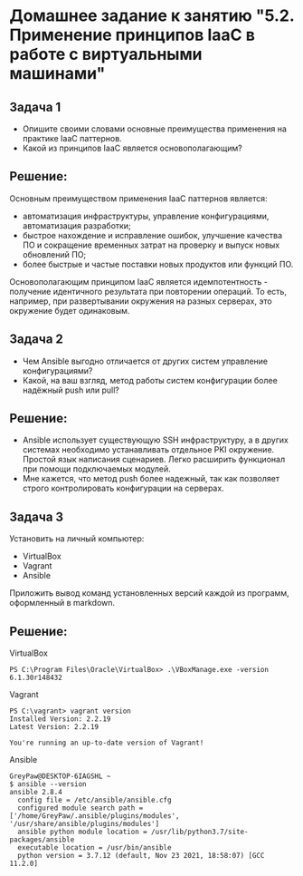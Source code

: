 # Домашнее задание к занятию "5.2. Применение принципов IaaC в работе с виртуальными машинами"


## Задача 1
- Опишите своими словами основные преимущества применения на практике IaaC паттернов.
- Какой из принципов IaaC является основополагающим?
## Решение:
Основным преимуществом применения IaaC паттернов является:
- автоматизация инфраструктуры, управление конфигурациями, автоматизация разработки;
- быстрое нахождение и исправление ошибок, улучшение качества ПО и сокращение временных затрат на проверку и выпуск новых обновлений ПО;
- более быстрые и частые поставки новых продуктов или функций ПО.

Основополагающим принципом IaaC является идемпотентность - получение идентичного результата при повторении операций. То есть, например, при развертывании окружения на разных серверах, это окружение будет одинаковым.

## Задача 2
- Чем Ansible выгодно отличается от других систем управление конфигурациями?
- Какой, на ваш взгляд, метод работы систем конфигурации более надёжный push или pull?

## Решение:
- Ansible использует существующую SSH инфраструктуру, а в других системах необходимо устанавливать отдельное PKI окружение. Простой язык написания сценариев. Легко расширить функционал при помощи подключаемых модулей.
- Мне кажется, что метод push более надежный, так как позволяет строго контролировать конфигурации на серверах.

## Задача 3
Установить на личный компьютер:

- VirtualBox
- Vagrant
- Ansible

Приложить вывод команд установленных версий каждой из программ, оформленный в markdown.
## Решение:
VirtualBox
```
PS C:\Program Files\Oracle\VirtualBox> .\VBoxManage.exe -version
6.1.30r148432
```
Vagrant
```
PS C:\vagrant> vagrant version
Installed Version: 2.2.19
Latest Version: 2.2.19

You're running an up-to-date version of Vagrant!
```
Ansible
```
GreyPaw@DESKTOP-6IAGSHL ~
$ ansible --version
ansible 2.8.4
  config file = /etc/ansible/ansible.cfg
  configured module search path = ['/home/GreyPaw/.ansible/plugins/modules', '/usr/share/ansible/plugins/modules']
  ansible python module location = /usr/lib/python3.7/site-packages/ansible
  executable location = /usr/bin/ansible
  python version = 3.7.12 (default, Nov 23 2021, 18:58:07) [GCC 11.2.0]
```